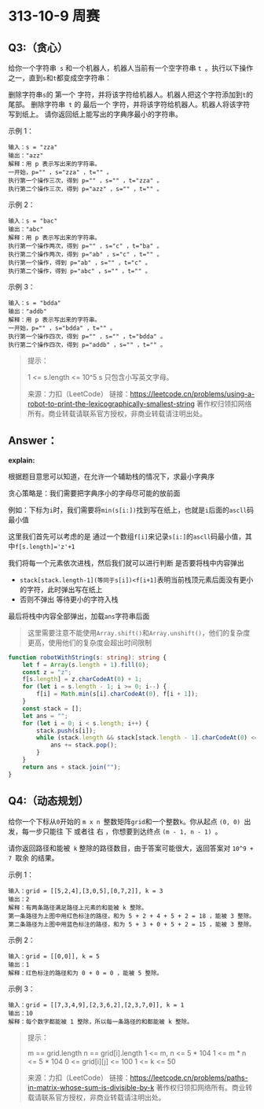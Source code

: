 # 313-10-9 周赛

## Q3:（贪心）

给你一个字符串` s` 和一个机器人，机器人当前有一个空字符串 `t `。执行以下操作之一，直到` s `和` t `都变成空字符串：

删除字符串` s `的 第一个 字符，并将该字符给机器人。机器人把这个字符添加到` t `的尾部。
删除字符串` t` 的 最后一个 字符，并将该字符给机器人。机器人将该字符写到纸上。
请你返回纸上能写出的字典序最小的字符串。

 

示例 1：

```
输入：s = "zza"
输出："azz"
解释：用 p 表示写出来的字符串。
一开始，p="" ，s="zza" ，t="" 。
执行第一个操作三次，得到 p="" ，s="" ，t="zza" 。
执行第二个操作三次，得到 p="azz" ，s="" ，t="" 。
```

示例 2：

```
输入：s = "bac"
输出："abc"
解释：用 p 表示写出来的字符串。
执行第一个操作两次，得到 p="" ，s="c" ，t="ba" 。
执行第二个操作两次，得到 p="ab" ，s="c" ，t="" 。
执行第一个操作，得到 p="ab" ，s="" ，t="c" 。
执行第二个操作，得到 p="abc" ，s="" ，t="" 。
```

示例 3：

```
输入：s = "bdda"
输出："addb"
解释：用 p 表示写出来的字符串。
一开始，p="" ，s="bdda" ，t="" 。
执行第一个操作四次，得到 p="" ，s="" ，t="bdda" 。
执行第二个操作四次，得到 p="addb" ，s="" ，t="" 。
```

>  提示：
>
> 1 <= s.length <= 10^5
> s 只包含小写英文字母。
>
> 来源：力扣（LeetCode）
> 链接：https://leetcode.cn/problems/using-a-robot-to-print-the-lexicographically-smallest-string
> 著作权归领扣网络所有。商业转载请联系官方授权，非商业转载请注明出处。

## Answer：

**explain:**

根据题目意思可以知道，在允许一个辅助栈的情况下，求最小字典序

贪心策略是：我们需要把字典序小的字母尽可能的放前面

例如：下标为`i`时，我们需要将`min(s[i:])`找到写在纸上，也就是`i`后面的`ascll`码最小值

这里我们首先可以考虑的是 通过一个数组`f[i]`来记录`s[i:]`的`ascll`码最小值，其中`f[s.length]='z'+1`

我们将每一个元素依次进栈，然后我们就可以进行判断 是否要将栈中内容弹出

- `stack[stack.length-1](等同于s[i])<f[i+1]`表明当前栈顶元素后面没有更小的字符，此时弹出写在纸上
- 否则不弹出 等待更小的字符入栈

最后将栈中内容全部弹出，加载`ans`字符串后面

> 这里需要注意不能使用`Array.shift()`和`Array.unshift()`，他们的复杂度更高，使用他们的复杂度会超出时间限制

```ts
function robotWithString(s: string): string {
    let f = Array(s.length + 1).fill(0);
    const z = "z";
    f[s.length] = z.charCodeAt(0) + 1;
    for (let i = s.length - 1; i >= 0; i--) {
        f[i] = Math.min(s[i].charCodeAt(0), f[i + 1]);
    }
    const stack = [];
    let ans = "";
    for (let i = 0; i < s.length; i++) {
        stack.push(s[i]);
        while (stack.length && stack[stack.length - 1].charCodeAt(0) <= f[i + 1]) {
            ans += stack.pop();
        }
    }
    return ans + stack.join("");
}
```



## Q4:（动态规划）

给你一个下标从` 0 `开始的 `m x n `整数矩阵` grid `和一个整数` k `。你从起点 `(0, 0) `出发，每一步只能往 下 或者往 右 ，你想要到达终点 `(m - 1, n - 1) `。

请你返回路径和能被` k` 整除的路径数目，由于答案可能很大，返回答案对 `10^9 + 7 `取余 的结果。

示例 1：

```
输入：grid = [[5,2,4],[3,0,5],[0,7,2]], k = 3
输出：2
解释：有两条路径满足路径上元素的和能被 k 整除。
第一条路径为上图中用红色标注的路径，和为 5 + 2 + 4 + 5 + 2 = 18 ，能被 3 整除。
第二条路径为上图中用蓝色标注的路径，和为 5 + 3 + 0 + 5 + 2 = 15 ，能被 3 整除。
```

示例 2：

```
输入：grid = [[0,0]], k = 5
输出：1
解释：红色标注的路径和为 0 + 0 = 0 ，能被 5 整除。
```

示例 3：

```
输入：grid = [[7,3,4,9],[2,3,6,2],[2,3,7,0]], k = 1
输出：10
解释：每个数字都能被 1 整除，所以每一条路径的和都能被 k 整除。
```

> 提示：
>
> m == grid.length
> n == grid[i].length
> 1 <= m, n <= 5 * 104
> 1 <= m * n <= 5 * 104
> 0 <= grid[i][j] <= 100
> 1 <= k <= 50
>
> 来源：力扣（LeetCode）
> 链接：https://leetcode.cn/problems/paths-in-matrix-whose-sum-is-divisible-by-k
> 著作权归领扣网络所有。商业转载请联系官方授权，非商业转载请注明出处。





